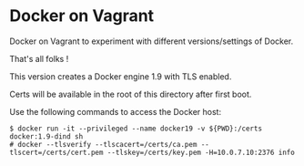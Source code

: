 # Docker on Vagrant

Docker on Vagrant to experiment with different versions/settings of Docker.

That's all folks !

This version creates a Docker engine 1.9 with TLS enabled.

Certs will be available in the root of this directory after first boot.

Use the following commands to access the Docker host:

```
$ docker run -it --privileged --name docker19 -v ${PWD}:/certs docker:1.9-dind sh
# docker --tlsverify --tlscacert=/certs/ca.pem --tlscert=/certs/cert.pem --tlskey=/certs/key.pem -H=10.0.7.10:2376 info
```
